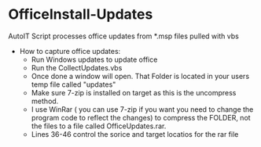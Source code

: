 # OfficeInstall-Updates
AutoIT Script processes office updates from *.msp files pulled with vbs

- How to capture office updates:
  - Run Windows updates to update office
  - Run the CollectUpdates.vbs
  - Once done a window will open. That Folder is located in your users temp file called "updates"
  - Make sure 7-zip is installed on target as this is the uncompress method. 
  - I use WinRar ( you can use 7-zip if you want you need to change the program code to reflect the changes) to compress the FOLDER, not the files to a file called OfficeUpdates.rar. 
  - Lines 36-46 control the sorice and target locatios for the rar file
